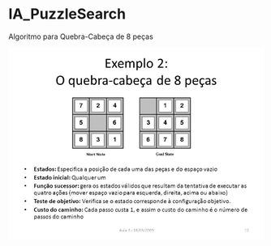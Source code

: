 # IA_PuzzleSearch
Algoritmo para Quebra-Cabeça de 8 peças

![Problema](docs/problema.jpg?raw=true "Problema")
